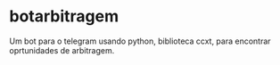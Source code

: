 # botarbitragem
Um bot para o telegram usando python, biblioteca ccxt, para encontrar oprtunidades de arbitragem.
